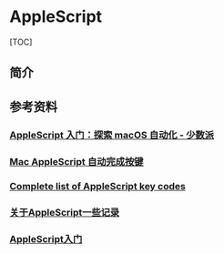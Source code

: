 # AppleScript

[TOC]

## 简介



## 参考资料

### [AppleScript 入门：探索 macOS 自动化 - 少数派](https://sspai.com/post/46912?from=pricetag)

### [Mac AppleScript 自动完成按键](https://www.cnblogs.com/ficow/p/5574882.html)

### [Complete list of AppleScript key codes](https://eastmanreference.com/complete-list-of-applescript-key-codes)



### [关于AppleScript一些记录](https://bukkake.iteye.com/blog/828322)

### [AppleScript入门](https://www.cnblogs.com/whyandinside/archive/2013/05/01/3052767.html)

